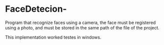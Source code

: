 # FaceDetecion-
Program that recognize faces using a camera, the face must be registered using a photo, and must be stored in the same path of the file of the project.

This implementation worked testes in windows. 
